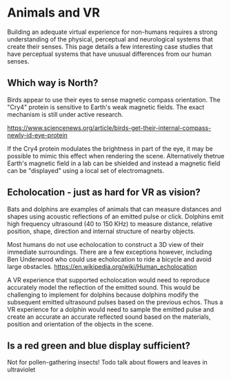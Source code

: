 # Animals and VR

Building an adequate virtual experience for non-humans requires a strong understanding of the physical, 
perceptual and neurological systems that create their senses. 
This page details a few interesting case studies that have perceptual systems that have unusual differences from our human senses.


## Which way is North?

Birds appear to use their eyes to sense magnetic compass orientation. The "Cry4" protein is sensitive to Earth's weak magnetic fields. The exact mechanism is still under active research.

https://www.sciencenews.org/article/birds-get-their-internal-compass-newly-id-eye-protein

If the Cry4 protein modulates the brightness in part of the eye, it may be possible to mimic this effect when rendering the scene.
Alternatively thetrue  Earth's magnetic field in a lab can be shielded and instead a magnetic field can be "displayed" 
using a local set of electromagnets.

## Echolocation - just as hard for VR as vision?

Bats and dolphins are examples of animals that can measure distances and shapes using acoustic reflections of an emitted pulse or click.
Dolphins emit high frequency ultrasound (40 to 150 KHz) to measure distance, relative position, shape, direction and internal 
structure of nearby objects.

Most humans do not use echolocation to construct a 3D view of their immediate surroundings. There are a few exceptions however,
including Ben Underwood who could use echolocation to ride a bicycle and avoid large obstacles.
https://en.wikipedia.org/wiki/Human_echolocation

A VR experience that supported echolocation would need to reproduce accurately model the reflection of the emitted sound.
This would be challenging to implement for dolphins because dolphins modify the subsequent emitted ultrasound pulses
based on the previous echos. Thus a VR experience for a dolphin would need to sample the emitted pulse and create an accurate an accurate
reflected sound based on the materials, position and orientation of the objects in the scene.

## Is a red green and blue display sufficient?

Not for pollen-gathering insects! Todo talk about flowers and leaves in ultraviolet
